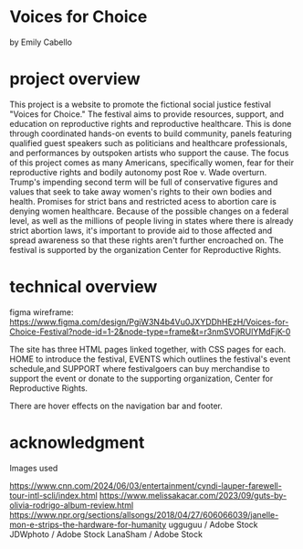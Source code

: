 # Voices for Choice
 by Emily Cabello

# project overview
 This project is a website to promote the fictional social justice festival "Voices for Choice." The festival aims to provide resources, support, and education on reproductive rights and reproductive healthcare. This is done through coordinated hands-on events to build community, panels featuring qualified guest speakers such as politicians and healthcare professionals, and performances by outspoken artists who support the cause. 
 The focus of this project comes as many Americans, specifically women, fear for their reproductive rights and bodily autonomy post Roe v. Wade overturn. Trump's impending second term will be full of conservative figures and values that seek to take away women's rights to their own bodies and health. Promises for strict  bans and restricted acess to abortion care is denying women healthcare. Because of the possible changes on a federal level, as well as the millions of people living in states where there is already strict abortion laws, it's important to provide aid to those affected and spread awareness so that these rights aren't further encroached on. The festival is supported by the organization Center for Reproductive Rights.

# technical overview
   

figma wireframe: https://www.figma.com/design/PgiW3N4b4Vu0JXYDDhHEzH/Voices-for-Choice-Festival?node-id=1-2&node-type=frame&t=r3nmSVORUlYMdFjK-0 

The site has three HTML pages linked together, with CSS pages for each. HOME to introduce the festival, EVENTS which outlines the festival's event schedule,and SUPPORT where festivalgoers can buy merchandise to support the event or donate to the supporting organization, Center for Reproductive Rights. 

There are hover effects on the navigation bar and footer.

# acknowledgment

Images used 

https://www.cnn.com/2024/06/03/entertainment/cyndi-lauper-farewell-tour-intl-scli/index.html
https://www.melissakacar.com/2023/09/guts-by-olivia-rodrigo-album-review.html
https://www.npr.org/sections/allsongs/2018/04/27/606066039/janelle-mon-e-strips-the-hardware-for-humanity
ugguguu / Adobe Stock
JDWphoto / Adobe Stock
LanaSham / Adobe Stock
